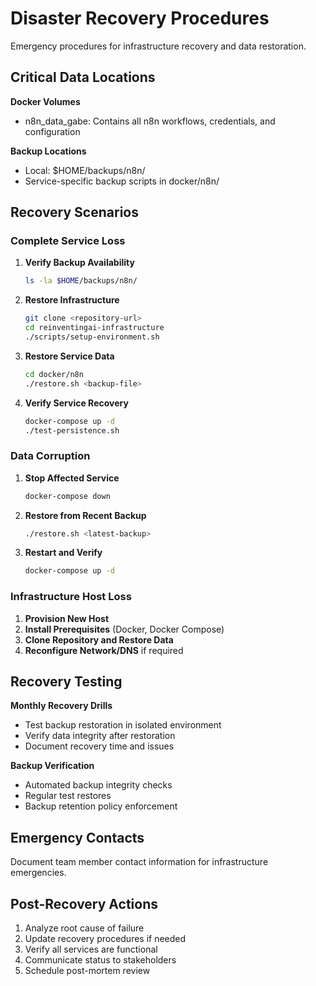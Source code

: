 # Disaster Recovery Procedures

Emergency procedures for infrastructure recovery and data restoration.

## Critical Data Locations

**Docker Volumes**
- n8n_data_gabe: Contains all n8n workflows, credentials, and configuration

**Backup Locations**
- Local: $HOME/backups/n8n/
- Service-specific backup scripts in docker/n8n/

## Recovery Scenarios

### Complete Service Loss

1. **Verify Backup Availability**
   ```bash
   ls -la $HOME/backups/n8n/
   ```

2. **Restore Infrastructure**
   ```bash
   git clone <repository-url>
   cd reinventingai-infrastructure
   ./scripts/setup-environment.sh
   ```

3. **Restore Service Data**
   ```bash
   cd docker/n8n
   ./restore.sh <backup-file>
   ```

4. **Verify Service Recovery**
   ```bash
   docker-compose up -d
   ./test-persistence.sh
   ```

### Data Corruption

1. **Stop Affected Service**
   ```bash
   docker-compose down
   ```

2. **Restore from Recent Backup**
   ```bash
   ./restore.sh <latest-backup>
   ```

3. **Restart and Verify**
   ```bash
   docker-compose up -d
   ```

### Infrastructure Host Loss

1. **Provision New Host**
2. **Install Prerequisites** (Docker, Docker Compose)
3. **Clone Repository and Restore Data**
4. **Reconfigure Network/DNS** if required

## Recovery Testing

**Monthly Recovery Drills**
- Test backup restoration in isolated environment
- Verify data integrity after restoration
- Document recovery time and issues

**Backup Verification**
- Automated backup integrity checks
- Regular test restores
- Backup retention policy enforcement

## Emergency Contacts

Document team member contact information for infrastructure emergencies.

## Post-Recovery Actions

1. Analyze root cause of failure
2. Update recovery procedures if needed
3. Verify all services are functional
4. Communicate status to stakeholders
5. Schedule post-mortem review